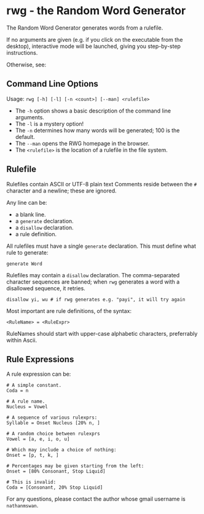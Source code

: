 rwg - the Random Word Generator
===============================
The Random Word Generator generates words from a rulefile.

If no arguments are given (e.g. if you click on the executable from the 
desktop), interactive mode will be launched, giving you step-by-step
instructions.

Otherwise, see:

Command Line Options
--------------------
Usage: `rwg [-h] [-l] [-n <count>] [--man] <rulefile>`

* The `-h` option shows a basic description of the command line arguments.
* The `-l` is a mystery option!
* The `-n` determines how many words will be generated; 100 is the default.
* The `--man` opens the RWG homepage in the browser.
* The `<rulefile>` is the location of a rulefile in the file system.

Rulefile
--------
Rulefiles contain ASCII or UTF-8 plain text
Comments reside between the `#` character and a newline; these are ignored.

Any line can be:
* a blank line.
* a `generate` declaration.
* a `disallow` declaration.
* a rule definition.

All rulefiles must have a single `generate` declaration.
This must define what rule to generate:
    
    generate Word
    
Rulefiles may contain a `disallow` declaration.
The comma-separated character sequences are banned;
when `rwg` generates a word with a disallowed sequence, it retries.
    
    disallow yi, wu # if rwg generates e.g. "payi", it will try again
    

Most important are rule definitions, of the syntax:
    
    <RuleName> = <RuleExpr>
    
RuleNames should start with upper-case alphabetic characters, preferrably
within Ascii.

Rule Expressions
----------------
A rule expression can be:
    
    # A simple constant.
    Coda = n
    
    # A rule name.
    Nucleus = Vowel
    
    # A sequence of various rulexprs:
    Syllable = Onset Nucleus [20% n, ]
    
    # A random choice between rulexprs
    Vowel = [a, e, i, o, u]
    
    # Which may include a choice of nothing:
    Onset = [p, t, k, ]
    
    # Percentages may be given starting from the left:
    Onset = [80% Consonant, Stop Liquid]
    
    # This is invalid:
    Coda = [Consonant, 20% Stop Liquid]
    
For any questions, please contact the author whose gmail username is 
`nathanmswan`.
    
    

